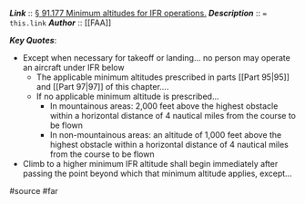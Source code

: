 ***Link***      :: [§ 91.177 Minimum altitudes for IFR operations.](https://www.ecfr.gov/current/title-14/section-91.177)
***Description***      :: `= this.link`
***Author*** :: [[FAA]]

***Key Quotes***:
* Except when necessary for takeoff or landing... no person may operate an aircraft under IFR below
	* The applicable minimum altitudes prescribed in parts [[Part 95|95]] and [[Part 97|97]] of this chapter....
	* If no applicable minimum altitude is prescribed...
		* In mountainous areas: 2,000 feet above the highest obstacle within a horizontal distance of 4 nautical miles from the course to be flown
		* In non-mountainous areas: an altitude of 1,000 feet above the highest obstacle within a horizontal distance of 4 nautical miles from the course to be flown
* Climb to a higher minimum IFR altitude shall begin immediately after passing the point beyond which that minimum altitude applies, except...

#source #far